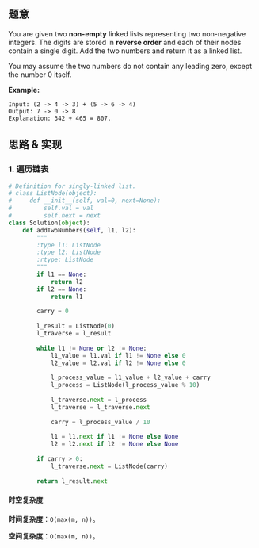 ## 题意

You are given two **non-empty** linked lists representing two non-negative integers. The digits are stored in **reverse order** and each of their nodes contain a single digit. Add the two numbers and return it as a linked list.

You may assume the two numbers do not contain any leading zero, except the number 0 itself.

**Example:**

```
Input: (2 -> 4 -> 3) + (5 -> 6 -> 4)
Output: 7 -> 0 -> 8
Explanation: 342 + 465 = 807.
```

## 思路 & 实现

### 1. 遍历链表

```python
# Definition for singly-linked list.
# class ListNode(object):
#     def __init__(self, val=0, next=None):
#         self.val = val
#         self.next = next
class Solution(object):
    def addTwoNumbers(self, l1, l2):
        """
        :type l1: ListNode
        :type l2: ListNode
        :rtype: ListNode
        """
        if l1 == None:
            return l2
        if l2 == None:
            return l1
        
        carry = 0
        
        l_result = ListNode(0)
        l_traverse = l_result
        
        while l1 != None or l2 != None:
            l1_value = l1.val if l1 != None else 0
            l2_value = l2.val if l2 != None else 0
            
            l_process_value = l1_value + l2_value + carry
            l_process = ListNode(l_process_value % 10)
            
            l_traverse.next = l_process
            l_traverse = l_traverse.next
            
            carry = l_process_value / 10
            
            l1 = l1.next if l1 != None else None
            l2 = l2.next if l2 != None else None
            
        if carry > 0:
            l_traverse.next = ListNode(carry)
            
        return l_result.next
```

#### **时空复杂度**

**时间复杂度**：`O(max(m, n))`。

**空间复杂度**：`O(max(m, n))`。